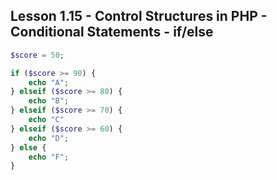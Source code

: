 ## Lesson 1.15 - Control Structures in PHP - Conditional Statements - if/else

```php
$score = 50;

if ($score >= 90) {
    echo "A";
} elseif ($score >= 80) {
    echo "B";
} elseif ($score >= 70) {
    echo "C"
} elseif ($score >= 60) {
    echo "D";
} else {
    echo "F";
}
```
